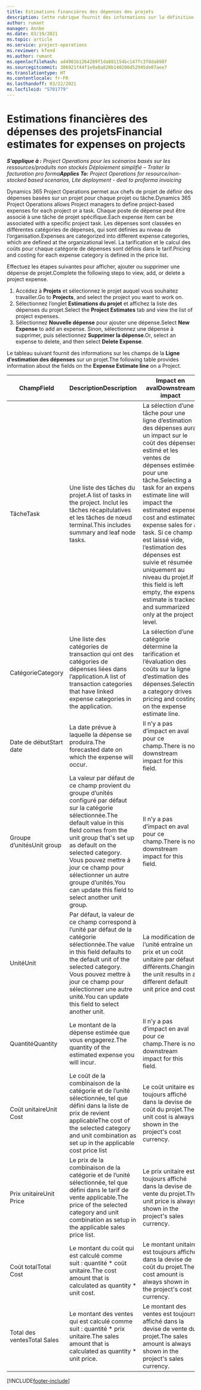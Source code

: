 ```yaml
---
title: Estimations financières des dépenses des projets
description: Cette rubrique fournit des informations sur la définition ou l’estimation des dépenses liées au projet.
author: rumant
manager: Annbe
ms.date: 03/19/2021
ms.topic: article
ms.service: project-operations
ms.reviewer: kfend
ms.author: rumant
ms.openlocfilehash: ad4901b1264289f1da881154bc147fc3f8da698f
ms.sourcegitcommit: 386921f44f1e9a8a828b140206d52945de07aee7
ms.translationtype: HT
ms.contentlocale: fr-FR
ms.lasthandoff: 03/22/2021
ms.locfileid: "5701779"
---
```

# <a name="financial-estimates-for-expenses-on-projects"></a><span data-ttu-id="1532a-103">Estimations financières des dépenses des projets</span><span class="sxs-lookup"><span data-stu-id="1532a-103">Financial estimates for expenses on projects</span></span>
<span data-ttu-id="1532a-104">_**S’applique à :** Project Operations pour les scénarios basés sur les ressources/produits non stockés Déploiement simplifié – Traiter la facturation pro forma_</span><span class="sxs-lookup"><span data-stu-id="1532a-104">_**Applies To:** Project Operations for resource/non-stocked based scenarios, Lite deployment - deal to proforma invoicing_</span></span>

<span data-ttu-id="1532a-105">Dynamics 365 Project Operations permet aux chefs de projet de définir des dépenses basées sur un projet pour chaque projet ou tâche.</span><span class="sxs-lookup"><span data-stu-id="1532a-105">Dynamics 365 Project Operations allows Project managers to define project-based expenses for each project or a task.</span></span> <span data-ttu-id="1532a-106">Chaque poste de dépense peut être associé à une tâche de projet spécifique.</span><span class="sxs-lookup"><span data-stu-id="1532a-106">Each expense item can be associated with a specific project task.</span></span> <span data-ttu-id="1532a-107">Les dépenses sont classées en différentes catégories de dépenses, qui sont définies au niveau de l’organisation.</span><span class="sxs-lookup"><span data-stu-id="1532a-107">Expenses are categorized into different expense categories, which are defined at the organizational level.</span></span> <span data-ttu-id="1532a-108">La tarification et le calcul des coûts pour chaque catégorie de dépenses sont définis dans le tarif.</span><span class="sxs-lookup"><span data-stu-id="1532a-108">Pricing and costing for each expense category is defined in the price list.</span></span> 

<span data-ttu-id="1532a-109">Effectuez les étapes suivantes pour afficher, ajouter ou supprimer une dépense de projet.</span><span class="sxs-lookup"><span data-stu-id="1532a-109">Complete the following steps to view, add, or delete a project expense.</span></span>

1. <span data-ttu-id="1532a-110">Accédez à **Projets** et sélectionnez le projet auquel vous souhaitez travailler.</span><span class="sxs-lookup"><span data-stu-id="1532a-110">Go to **Projects**, and select the project you want to work on.</span></span>
2. <span data-ttu-id="1532a-111">Sélectionnez l’onglet **Estimations du projet** et affichez la liste des dépenses du projet.</span><span class="sxs-lookup"><span data-stu-id="1532a-111">Select the **Project Estimates** tab and view the list of project expenses.</span></span>
3. <span data-ttu-id="1532a-112">Sélectionnez **Nouvelle dépense** pour ajouter une dépense.</span><span class="sxs-lookup"><span data-stu-id="1532a-112">Select **New Expense** to add an expense.</span></span> <span data-ttu-id="1532a-113">Sinon, sélectionnez une dépense à supprimer, puis sélectionnez **Supprimer la dépense**.</span><span class="sxs-lookup"><span data-stu-id="1532a-113">Or, select an expense to delete, and then select **Delete Expense**.</span></span>

<span data-ttu-id="1532a-114">Le tableau suivant fournit des informations sur les champs de la **Ligne d’estimation des dépenses** sur un projet.</span><span class="sxs-lookup"><span data-stu-id="1532a-114">The following table provides information about the fields on the **Expense Estimate line** on a Project.</span></span> 

| <span data-ttu-id="1532a-115">**Champ**</span><span class="sxs-lookup"><span data-stu-id="1532a-115">**Field**</span></span> | <span data-ttu-id="1532a-116">**Description**</span><span class="sxs-lookup"><span data-stu-id="1532a-116">**Description**</span></span> | <span data-ttu-id="1532a-117">**Impact en aval**</span><span class="sxs-lookup"><span data-stu-id="1532a-117">**Downstream impact**</span></span> |
| --- | --- | --- |
| <span data-ttu-id="1532a-118">Tâche</span><span class="sxs-lookup"><span data-stu-id="1532a-118">Task</span></span> | <span data-ttu-id="1532a-119">Une liste des tâches du projet.</span><span class="sxs-lookup"><span data-stu-id="1532a-119">A list of tasks in the project.</span></span> <span data-ttu-id="1532a-120">Inclut les tâches récapitulatives et les tâches de nœud terminal.</span><span class="sxs-lookup"><span data-stu-id="1532a-120">This includes summary and leaf node tasks.</span></span> | <span data-ttu-id="1532a-121">La sélection d’une tâche pour une ligne d’estimation des dépenses aura un impact sur le coût des dépenses estimé et les ventes de dépenses estimées pour une tâche.</span><span class="sxs-lookup"><span data-stu-id="1532a-121">Selecting a task for an expense estimate line will impact the estimated expense cost and estimated expense sales for a task.</span></span> <span data-ttu-id="1532a-122">Si ce champ est laissé vide, l’estimation des dépenses est suivie et résumée uniquement au niveau du projet.</span><span class="sxs-lookup"><span data-stu-id="1532a-122">If this field is left empty, the expense estimate is tracked and summarized only at the project level.</span></span> |
| <span data-ttu-id="1532a-123">Catégorie</span><span class="sxs-lookup"><span data-stu-id="1532a-123">Category</span></span> | <span data-ttu-id="1532a-124">Une liste des catégories de transaction qui ont des catégories de dépenses liées dans l’application.</span><span class="sxs-lookup"><span data-stu-id="1532a-124">A list of transaction categories that have linked expense categories in the application.</span></span> | <span data-ttu-id="1532a-125">La sélection d’une catégorie détermine la tarification et l’évaluation des coûts sur la ligne d’estimation des dépenses.</span><span class="sxs-lookup"><span data-stu-id="1532a-125">Selecting a category drives pricing and costing on the expense estimate line.</span></span> |
| <span data-ttu-id="1532a-126">Date de début</span><span class="sxs-lookup"><span data-stu-id="1532a-126">Start date</span></span> | <span data-ttu-id="1532a-127">La date prévue à laquelle la dépense se produira.</span><span class="sxs-lookup"><span data-stu-id="1532a-127">The forecasted date on which the expense will occur.</span></span> | <span data-ttu-id="1532a-128">Il n’y a pas d’impact en aval pour ce champ.</span><span class="sxs-lookup"><span data-stu-id="1532a-128">There is no downstream impact for this field.</span></span> |
| <span data-ttu-id="1532a-129">Groupe d’unités</span><span class="sxs-lookup"><span data-stu-id="1532a-129">Unit group</span></span> | <span data-ttu-id="1532a-130">La valeur par défaut de ce champ provient du groupe d’unités configuré par défaut sur la catégorie sélectionnée.</span><span class="sxs-lookup"><span data-stu-id="1532a-130">The default value in this field comes from the unit group that's set up as default on the selected category.</span></span> <span data-ttu-id="1532a-131">Vous pouvez mettre à jour ce champ pour sélectionner un autre groupe d’unités.</span><span class="sxs-lookup"><span data-stu-id="1532a-131">You can update this field to select another unit group.</span></span> | <span data-ttu-id="1532a-132">Il n’y a pas d’impact en aval pour ce champ.</span><span class="sxs-lookup"><span data-stu-id="1532a-132">There is no downstream impact for this field.</span></span> |
| <span data-ttu-id="1532a-133">Unité</span><span class="sxs-lookup"><span data-stu-id="1532a-133">Unit</span></span> | <span data-ttu-id="1532a-134">Par défaut, la valeur de ce champ correspond à l’unité par défaut de la catégorie sélectionnée.</span><span class="sxs-lookup"><span data-stu-id="1532a-134">The value in this field defaults to the default unit of the selected category.</span></span> <span data-ttu-id="1532a-135">Vous pouvez mettre à jour ce champ pour sélectionner une autre unité.</span><span class="sxs-lookup"><span data-stu-id="1532a-135">You can update this field to select another unit.</span></span> | <span data-ttu-id="1532a-136">La modification de l’unité entraîne un prix et un coût unitaire par défaut différents.</span><span class="sxs-lookup"><span data-stu-id="1532a-136">Changing the unit results in a different default unit price and cost.</span></span> |
| <span data-ttu-id="1532a-137">Quantité</span><span class="sxs-lookup"><span data-stu-id="1532a-137">Quantity</span></span> | <span data-ttu-id="1532a-138">Le montant de la dépense estimée que vous engagerez.</span><span class="sxs-lookup"><span data-stu-id="1532a-138">The quantity of the estimated expense you will incur.</span></span> | <span data-ttu-id="1532a-139">Il n’y a pas d’impact en aval pour ce champ.</span><span class="sxs-lookup"><span data-stu-id="1532a-139">There is no downstream impact for this field.</span></span> |
| <span data-ttu-id="1532a-140">Coût unitaire</span><span class="sxs-lookup"><span data-stu-id="1532a-140">Unit Cost</span></span> | <span data-ttu-id="1532a-141">Le coût de la combinaison de la catégorie et de l’unité sélectionnée, tel que défini dans la liste de prix de revient applicable</span><span class="sxs-lookup"><span data-stu-id="1532a-141">The cost of the selected category and unit combination as set up in the applicable cost price list</span></span> | <span data-ttu-id="1532a-142">Le coût unitaire est toujours affiché dans la devise de coût du projet.</span><span class="sxs-lookup"><span data-stu-id="1532a-142">The unit cost is always shown in the project's cost currency.</span></span> |
| <span data-ttu-id="1532a-143">Prix unitaire</span><span class="sxs-lookup"><span data-stu-id="1532a-143">Unit Price</span></span> | <span data-ttu-id="1532a-144">Le prix de la combinaison de la catégorie et de l’unité sélectionnée, tel que défini dans le tarif de vente applicable.</span><span class="sxs-lookup"><span data-stu-id="1532a-144">The price of the selected category and unit combination as setup in the applicable sales price list.</span></span> | <span data-ttu-id="1532a-145">Le prix unitaire est toujours affiché dans la devise de vente du projet.</span><span class="sxs-lookup"><span data-stu-id="1532a-145">The unit price is always shown in the project's sales currency.</span></span> |
| <span data-ttu-id="1532a-146">Coût total</span><span class="sxs-lookup"><span data-stu-id="1532a-146">Total Cost</span></span> | <span data-ttu-id="1532a-147">Le montant du coût qui est calculé comme suit : quantité \* coût unitaire.</span><span class="sxs-lookup"><span data-stu-id="1532a-147">The cost amount that is calculated as quantity \* unit cost.</span></span>| <span data-ttu-id="1532a-148">Le montant unitaire est toujours affiché dans la devise de coût du projet.</span><span class="sxs-lookup"><span data-stu-id="1532a-148">The cost amount is always shown in the project's cost currency.</span></span> |
| <span data-ttu-id="1532a-149">Total des ventes</span><span class="sxs-lookup"><span data-stu-id="1532a-149">Total Sales</span></span> | <span data-ttu-id="1532a-150">Le montant des ventes qui est calculé comme suit : quantité \* prix unitaire.</span><span class="sxs-lookup"><span data-stu-id="1532a-150">The sales amount that is calculated as quantity \* unit price.</span></span> | <span data-ttu-id="1532a-151">Le montant des ventes est toujours affiché dans la devise de vente du projet.</span><span class="sxs-lookup"><span data-stu-id="1532a-151">The sales amount is always shown in the project's sales currency.</span></span> |


[!INCLUDE[footer-include](../includes/footer-banner.md)]
